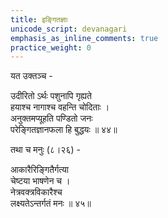 ```yaml
---
title: इङ्गितज्ञाः
unicode_script: devanagari
emphasis_as_inline_comments: true
practice_weight: 0
---
```


यत उक्तञ्च -

उदीरितो ऽर्थः पशुनापि गृह्यते  
हयाश्च नागाश्च वहन्ति चोदिताः ।  
अनुक्तमप्यूहति पण्डितो जनः  
परेङ्गितज्ञानफला हि बुद्धयः ॥ ४४॥

तथा च मनुः (८।२६) -

आकारैरिङ्गितैर्गत्या  
चेष्टया भाषणेन च ।  
नेत्रवक्त्रविकारैश्च  
लक्ष्यतेऽन्तर्गतं मनः ॥ ४५॥